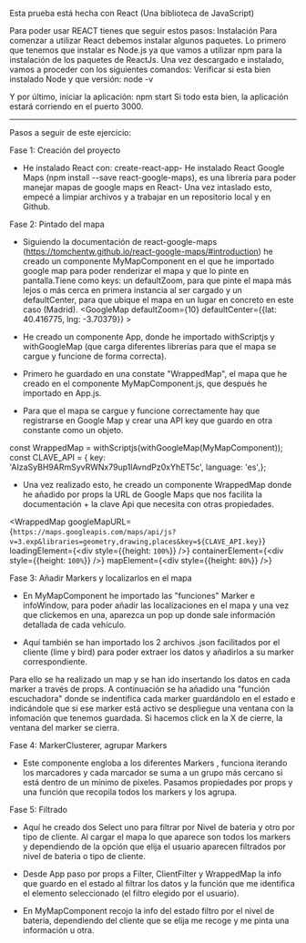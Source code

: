 Esta prueba está hecha con React (Una biblioteca de JavaScript)

Para poder usar REACT tienes que seguir estos pasos:
Instalación
Para comenzar a utilizar React debemos instalar algunos paquetes.
Lo primero que tenemos que instalar es Node.js ya que vamos a utilizar npm para la instalación de los paquetes de ReactJs.
Una vez descargado e instalado, vamos a proceder con los siguientes comandos:
Verificar si esta bien instalado Node y que versión:
node -v

Y por último, iniciar la aplicación:
npm start
Si todo esta bien, la aplicación estará corriendo en el puerto 3000.

---

Pasos a seguir de este ejercicio:

Fase 1: Creación del proyecto

- He instalado React con: create-react-app- He instalado React Google Maps (npm install --save react-google-maps), es una librería para poder manejar mapas de google maps en React- Una vez intaslado esto, empecé a limpiar archivos y a trabajar en un repositorio local y en Github.

Fase 2: Pintado del mapa

- Siguiendo la documentación de react-google-maps (https://tomchentw.github.io/react-google-maps/#introduction) he creado un componente MyMapComponent en el que he importado google map para poder renderizar el mapa y que lo pinte en pantalla.Tiene como keys: un defaultZoom, para que pinte el mapa más lejos o más cerca en primera instancia al ser cargado y un defaultCenter, para que ubique el mapa en un lugar en concreto en este caso (Madrid).
  <GoogleMap defaultZoom={10} defaultCenter={{lat: 40.416775, lng: -3.70379}} >

- He creado un componente App, donde he importado withScriptjs y withGoogleMap (que carga diferentes librerías para que el mapa se cargue y funcione de forma correcta).

- Primero he guardado en una constate "WrappedMap", el mapa que he creado en el componente MyMapComponent.js, que después he importado en App.js.

- Para que el mapa se cargue y funcione correctamente hay que registrarse en Google Map y crear una API key que guardo en otra constante como un objeto.

const WrappedMap = withScriptjs(withGoogleMap(MyMapComponent));
const CLAVE_API = { key: 'AIzaSyBH9ARmSyvRWNx79up1lAvndPz0xYhET5c', language: 'es',};

- Una vez realizado esto, he creado un componente WrappedMap donde he añadido por props la URL de Google Maps que nos facilita la documentación + la clave Api que necesita con otras propiedades.

<WrappedMap
googleMapURL={`https://maps.googleapis.com/maps/api/js?v=3.exp&libraries=geometry,drawing,places&key=${CLAVE_API.key}`}
loadingElement={<div style={{height: `100%`}} />}
containerElement={<div style={{height: `100%`}} />}
mapElement={<div style={{height: `80%`}} />}

Fase 3: Añadir Markers y localizarlos en el mapa

- En MyMapComponent he importado las "funciones" Marker e infoWindow, para poder añadir las localizaciones en el mapa y una vez que clickemos en una, aparezca un pop up donde sale información detallada de cada vehículo.

- Aquí también se han importado los 2 archivos .json facilitados por el cliente (lime y bird) para poder extraer los datos y añadirlos a su marker correspondiente.

Para ello se ha realizado un map y se han ido insertando los datos en cada marker a través de props. A continuación se ha añadido una "función escuchadora" donde se indentifica cada marker guardándolo en el estado e indicándole que si ese marker está activo se despliegue una ventana con la infomación que tenemos guardada. Si hacemos click en la X de cierre, la ventana del marker se cierra.

Fase 4: MarkerClusterer, agrupar Markers

- Este componente engloba a los diferentes Markers , funciona iterando los marcadores y cada marcador se suma a un grupo más cercano si está dentro de un mínimo de pixeles. Pasamos propiedades por props y una función que recopila todos los markers y los agrupa.

Fase 5: Filtrado

- Aquí he creado dos Select uno para filtrar por Nivel de bateria y otro por tipo de cliente. Al cargar el mapa lo que aparece son todos los markers y dependiendo de la opción que elija el usuario aparecen filtrados por nivel de bateria o tipo de cliente.

- Desde App paso por props a Filter, ClientFilter y WrappedMap la info que guardo en el estado al filtrar los datos y la función que me identifica el elemento seleccionado (el filtro elegido por el usuario).

- En MyMapComponent recojo la info del estado filtro por el nivel de bateria, dependiendo del cliente que se elija me recoge y me pinta una información u otra.
